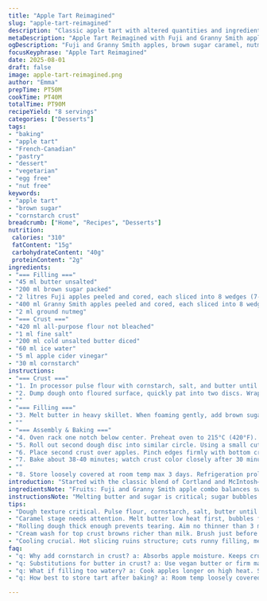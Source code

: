 ```yaml
---
title: "Apple Tart Reimagined"
slug: "apple-tart-reimagined"
description: "Classic apple tart with altered quantities and ingredient swaps. Uses Fuji and Granny Smith apples for balance of sweet and tart. Brown sugar replaced white for depth. Added nutmeg for warmth. Crust infused with cornstarch for flakiness. Slightly less butter in filling to avoid sogginess. Cooking times adjusted by 5% to suit ingredient changes. Emphasis on sensory cues over clock. Clear sealing technique advised to prevent leaking. Simple milk wash swapped with cream for richer color. Suitable for vegetarian diets; egg and nut free."
metaDescription: "Apple Tart Reimagined with Fuji and Granny Smith apples, brown sugar caramel, nutmeg warmth, flaky cornstarch crust, cream wash, and sensory cooking cues for better results"
ogDescription: "Fuji and Granny Smith apples, brown sugar caramel, nutmeg warmth. Flaky cornstarch crust, cream wash for golden top. Bake with sensory cues, no soggy bottom."
focusKeyphrase: "Apple Tart Reimagined"
date: 2025-08-01
draft: false
image: apple-tart-reimagined.png
author: "Emma"
prepTime: PT50M
cookTime: PT40M
totalTime: PT90M
recipeYield: "8 servings"
categories: ["Desserts"]
tags:
- "baking"
- "apple tart"
- "French-Canadian"
- "pastry"
- "dessert"
- "vegetarian"
- "egg free"
- "nut free"
keywords:
- "apple tart"
- "brown sugar"
- "cornstarch crust"
breadcrumb: ["Home", "Recipes", "Desserts"]
nutrition: 
 calories: "310"
 fatContent: "15g"
 carbohydrateContent: "40g"
 proteinContent: "2g"
ingredients:
- "=== Filling ==="
- "45 ml butter unsalted"
- "200 ml brown sugar packed"
- "2 litres Fuji apples peeled and cored, each sliced into 8 wedges (7-9 medium)"
- "400 ml Granny Smith apples peeled and cored, each sliced into 8 wedges (2 medium)"
- "2 ml ground nutmeg"
- "=== Crust ==="
- "420 ml all-purpose flour not bleached"
- "1 ml fine salt"
- "200 ml cold unsalted butter diced"
- "60 ml ice water"
- "5 ml apple cider vinegar"
- "30 ml cornstarch"
instructions:
- "=== Crust ==="
- "1. In processor pulse flour with cornstarch, salt, and butter until mixture resembles peas. The cornstarch here helps absorb moisture from apples and keeps crust crisp. Slowly stream ice water mixed with vinegar and pulse until dough just starts forming into clumps. Avoid over-processing to keep crumbly texture."
- "2. Dump dough onto floured surface, quickly pat into two discs. Wrap tight in plastic wrap to prevent drying. Chill at least 40 minutes; longer if possible — firms butter, aids rolling."
- ""
- "=== Filling ==="
- "3. Melt butter in heavy skillet. When foaming gently, add brown sugar and stir for 1 minute until it bubbles and smell deepens. Too much cooking, sugar burns, so stay alert. Toss in apples and sprinkle nutmeg. High heat; toss often. Watch for Granny Smiths to soften and Fuji to get tender but hold shape. Syrup should thicken, almost clinging, not watery. Remove from heat. Cool to room temp to avoid soggy bottom."
- ""
- "=== Assembly & Baking ==="
- "4. Oven rack one notch below center. Preheat oven to 215°C (420°F). Flour counter, roll out one disc edge-to-edge into 23 cm (9 inch) circle but no thinner than 3 mm. Transfer to tart pan, gently press dough to edges and bottom. No tugging; patch tears immediately. Spreading the filling in a modest mound prevents juice pooling."
- "5. Roll out second dough disc into similar circle. Using a small cutter or round tip (around 1.5 cm diameter), punch five holes spaced evenly. These vents release steam and avoid cracking edges."
- "6. Place second crust over apples. Pinch edges firmly with bottom crust. Fork tines pressed lightly all around seal completely. Don’t skip this—steam escapes here or all goes disaster. Brush top crust with heavy cream. Gives golden brown sheen and a bit of richness. Skip milk; cream browns better and helps texture."
- "7. Bake about 38-40 minutes; watch crust color closely after 30 minutes. Some ovens run hot; foil crust edges mid-bake if it browns too fast. Crispness should sound firm when tapped lightly. Be patient before slicing—letting cool 15 min lets filling set up, less watery mess."
- ""
- "8. Store loosely covered at room temp max 3 days. Refrigeration prolongs but changes texture. Warm slightly before serving; filling aromas reawaken."
introduction: "Started with the classic blend of Cortland and McIntosh—good, but left soggy patches and cloying sweetness. Tried shorter cooking on apples, realized the syrup rarely dries well. Switched to Fuji and Granny Smith to balance softness and tartness, cut back on butter in filling to avoid greasy crust. Brown sugar replaced white; better caramel notes on stovetop. Nutmeg adds depth that cinnamon alone can't. Cornstarch in dough means no mushy bottom. Watch that dough chill time; no shortcuts there or pastry cracks mid-bake. Learned to trust sensory cues: syrup thick and glossy; apples tender yet intact. Followed proper sealing with fork—not neat but tight—to keep steam in and no leaks. Cream brush for top crust gives more than shine—adds subtle richness. Oven temperature adjusted slightly lower; hotter oven burns edges. Tart rests off heat to firm filling; no cutting when still hot—saves cleanup and heartbreak. Got habitual tapping crust and eyeing color; crust dull means needs more time, golden hints signal done. Keeps three days if stored proper, but freshly baked beats leftovers. This method won’t fix badly bruised apples; start with firm, crisp fruits for best bite. Tried substitutions include vegan butter or margarine for dairy free, replacing eggs with flax not necessary since crust and filling egg free."
ingredientsNote: "Fruits: Fuji and Granny Smith apple combo balances sweet and tart, holds shape better during cooking than Cortland and McIntosh which break down too fast or release excess juice. Substitute with any firm baking apples; avoid super soft varieties. Brown sugar gives richer caramel depth than regular white sugar. Nutmeg discreetly lifts flavor profile where cinnamon dominates too much sweetness. Cornstarch in crust partly absorbs moisture from juicy apples—critical to avoid soggy bottom, helps keep pastry flaky yet stable. Butter must be very cold for proper mixing and flaky texture. If dairy is an issue, use firm solid fats like lard or vegetable shortening but texture will differ. Ice water and vinegar in dough are classic acid components; vinegar relaxes gluten, keeps dough tender. Measure precisely here, too dry dough cracks; too wet becomes sticky nightmare. Rolling dough on floured surface prevents sticking but excess flour causes toughness. Handling dough as little as possible recommended. Chill dough well to make it manageable and to prevent shrinking in oven. For brush wash, cream preferred over milk for richer browning with less risk of burning. Skip eggs for allergy-friendly crust that still browns nicely."
instructionsNote: "Melting butter and sugar is critical; sugar bubbles and darkens slightly but never burns—taste test early indicates readiness. Stir constantly to distribute sugar and prevent scorching. Apple cooking time under high heat varies; too short means hard apples and runny syrup, too long mushy fruit and dry edges. Aim for syrup thick enough to coat apple wedges. Cooling filling fully prevents heat melting dough and creating soggy layers. Preparing dough in food processor speeds process but avoid over-mixing—grainy butter particles create flakiness, overly homogenized fat yields dense crust. Form two discs, not one big lump; easier to roll and prevents overworking. Rest in fridge allows butter to firm again, key for oven rise and texture. Roll dough to uniform thickness for even cooking. Seal edges well; poor sealing causes filling leaks and burnt edges. Vent holes on top crust crucial for steam escape, preventing blistering and soggy patches. Cream wash produces deeper golden crust and richer flavor than milk; paint just before baking to avoid sealing crust too early. Oven temp and rack position tend to vary between kitchens. Watch crust edges and base for visual doneness; gentle tap test on crust top indicates when fully baked—should sound hollow and feel firm. Tent tart with foil if edges brown too fast. Cooling tart improves cutting and prevents runny slices. Store loosely covered; tight seals trap moisture causing crust sogginess."
tips:
- "Dough texture critical. Pulse flour, cornstarch, salt, butter until pea-size lumps. Avoid over-processing or crust turns dense. Stream ice water plus vinegar slowly. Dough clumps but stays crumbly. Chill at least 40 minutes; butter firms and dough relaxes gluten. Too little chill, shrinking or tears appear. Handle dough gently; excess kneading toughens crust. Floured surface helps but excess flour dries dough; balance is subtle here. Keep cold dough cold throughout."
- "Caramel stage needs attention. Melt butter low heat first, bubbles form, gentle foaming. Add brown sugar and stir constantly. Sugar darkens but don’t burn; smell deepens, syrup thickens slightly. Too much heat or time burns sugar bitter. Apples tossed in while hot; toss often high heat. Fuji apples soften, hold shape; Granny Smiths tart, soften slower. Syrup should cling, not runny watery juice. Remove from heat at thick, glossy stage; cool before filling crust to prevent sogginess."
- "Rolling dough thick enough prevents tearing. Aim no thinner than 3 mm. Thin crusts crack, leak filling juice. Patch tears quickly, no stretching dough. Roll discs evenly. Vent holes on top crust let steam escape. Five holes spaced evenly enough to prevent blisters or soggy top patches, but not too many or juice escapes. Pinch edges tight with fork tines all around; sloppy seals equal leaks and burnt edges. Tight but not neat works best."
- "Cream wash for top crust browns richer than milk. Brush just before baking, not earlier or crust seals too soon, stops rising. Oven at 215°C (420°F) recommended but watch crust closely after 30 minutes. Ovens vary; foil edges mid-bake if browns too fast to avoid burnt crust. Crispness sounds firm when tapped gently. Tap and eye color key indicators; dull means needs more, golden means ready. Baking times adjusted slightly (about 5%) from standard due to ingredient swaps. Sensory cues beat clocks."
- "Cooling crucial. Hot slicing ruins structure; cuts runny filling, messy layers. Let rest 15 minutes minimum, filling firms and sets. Store loosely covered at room temp up to 3 days. Refrigerate extends life but changes texture; crust loses crispness, filling tightens oddly. Warm gently before serving to revive aromas. Avoid airtight containers; moisture traps soften crust. Storing with slight venting keeps balance."
faq:
- "q: Why add cornstarch in crust? a: Absorbs apple moisture. Keeps crust from soggy bottom. Also makes dough flaky yet stable. Helps pastry hold together under juicy filling. Without it, juice seeps, crust turns mushy or collapses."
- "q: Substitutions for butter in crust? a: Use vegan butter or firm margarine to avoid dairy. Lard or solid vegetable shortening works but texture changes. Butter coldness key. Some fats less flavorful, texture denser or crumblier. Measure carefully to keep dough consistency right."
- "q: What if filling too watery? a: Cook apples longer on high heat. Sugar thickens syrup, watch carefully. Cool fully before filling crust. Cornstarch in dough helps but can add a pinch extra if needed. Avoid soft apples releasing excess juice. Proper sealing key to avoid leaks."
- "q: How best to store tart after baking? a: Room temp loosely covered three days max. Refrigeration extends but affects crust texture. Use vented container or cover with foil tent. Warm slightly before serving to refresh flavors. Avoid airtight seals trapping moisture and sogginess."

---
```

